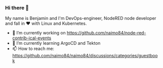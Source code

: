 ### Hi there 👋

My name is Benjamin and I'm DevOps-engineer, NodeRED node developer and fall in ❤️ with Linux and Kubernetes.

- 🔭 I’m currently working on https://github.com/naimo84/node-red-contrib-ical-events
- 🌱 I’m currently learning ArgoCD and Tekton 
- 📫 How to reach me: https://github.com/naimo84/naimo84/discussions/categories/guestbook
<!-- - 👯 I’m looking to collaborate on ...
- 🤔 I’m looking for help with ... 
- 💬 Ask me about 
...-->

